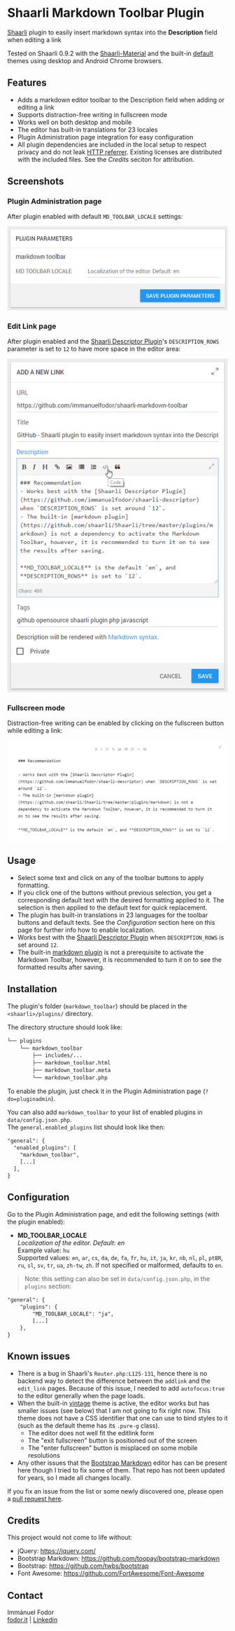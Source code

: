 # Shaarli Markdown Toolbar Plugin 

[Shaarli](https://github.com/shaarli/Shaarli) plugin to easily insert markdown syntax into the **Description** field when editing a link

Tested on Shaarli 0.9.2 with the [Shaarli-Material](https://github.com/kalvn/Shaarli-Material) and the built-in [default](https://github.com/shaarli/Shaarli/tree/master/tpl/default) themes using desktop and Android Chrome browsers.

## Features

* Adds a markdown editor toolbar to the Description field when adding or editing a link
* Supports distraction-free writing in fullscreen mode
* Works well on both desktop and mobile
* The editor has built-in translations for 23 locales
* Plugin Administration page integration for easy configuration
* All plugin dependencies are included in the local setup to respect privacy and do not leak [HTTP referrer](https://portswigger.net/kb/issues/00500400_crossdomainrefererleakage). Existing licenses are distributed with the included files. See the *Credits* seciton for attribution.

## Screenshots

### Plugin Administration page

After plugin enabled with default `MD_TOOLBAR_LOCALE` settings:

![Shaarli Markdown Toolbar admin settings](screenshots/shaarli-markdown-toolbar-admin.png)

### Edit Link page

After plugin enabled and the [Shaarli Descriptor Plugin](https://github.com/immanuelfodor/shaarli-descriptor)'s `DESCRIPTION_ROWS` parameter is set to `12` to have more space in the editor area:

![Shaarli Markdown Toolbar edit link page](screenshots/shaarli-markdown-toolbar-editlink.png)

### Fullscreen mode

Distraction-free writing can be enabled by clicking on the fullscreen button while editing a link:

![Shaarli Markdown Toolbar distraction-free writing](screenshots/shaarli-markdown-toolbar-fullscreen.png)

## Usage

* Select some text and click on any of the toolbar buttons to apply formatting.
* If you click one of the buttons without previous selection, you get a corresponding default text with the desired formatting applied to it. The selection is then applied to the default text for quick replacement.
* The plugin has built-in translations in 23 languages for the toolbar buttons and default texts. See the *Configuration* section here on this page for further info how to enable localization.
* Works best with the [Shaarli Descriptor Plugin](https://github.com/immanuelfodor/shaarli-descriptor) when `DESCRIPTION_ROWS` is set around `12`.
* The built-in [markdown plugin](https://github.com/shaarli/Shaarli/tree/master/plugins/markdown) is not a prerequisite to activate the Markdown Toolbar, however, it is recommended to turn it on to see the formatted results after saving.

## Installation

The plugin's folder (`markdown_toolbar`) should be placed in the `<shaarli>/plugins/` directory.

The directory structure should look like:

```bash 
└── plugins
    └── markdown_toolbar
        ├── includes/...
        ├── markdown_toolbar.html
        ├── markdown_toolbar.meta
        └── markdown_toolbar.php
```

To enable the plugin, just check it in the Plugin Administration page (`?do=pluginadmin`).

You can also add `markdown_toolbar` to your list of enabled plugins in `data/config.json.php`.\
The `general.enabled_plugins` list should look like then:

```
"general": {
  "enabled_plugins": [
    "markdown_toolbar",
    [...]
  ],
}
```

## Configuration

Go to the Plugin Administration page, and edit the following settings (with the plugin enabled):

* **MD_TOOLBAR_LOCALE**\
*Localization of the editor. Default: en*\
Example value: `hu`\
Supported values: `en`, `ar`, `cs`, `da`, `de`, `fa`, `fr`, `hu`, `it`, `ja`, `kr`, `nb`, `nl`, `pl`, `ptBR`, `ru`, `sl`, `sv`, `tr`, `ua`, `zh-tw`, `zh`. If not specified or malformed, defaults to `en`.

> Note: this setting can also be set in `data/config.json.php`, in the `plugins` section:

```
"general": {
    "plugins": {
        "MD_TOOLBAR_LOCALE": "ja",
        [...]
    },
}
```

## Known issues

* There is a bug in Shaarli's `Router.php:L125-131`, hence there is no backend way to detect the difference between the `addlink` and the `edit_link` pages. Because of this issue, I needed to add `autofocus:true` to the editor generally when the page loads.
* When the built-in [vintage](https://github.com/shaarli/Shaarli/tree/master/tpl/vintage) theme is active, the editor works but has smaller issues (see below) that I am not going to fix right now. This theme does not have a CSS identifier that one can use to bind styles to it (such as the default theme has its `.pure-g` class).
    * The editor does not well fit the editlink form
    * The "exit fullscreen" button is positioned out of the screen 
    * The "enter fullscreen" button is misplaced on some mobile resolutions
* Any other issues that the [Bootstrap Markdown](https://github.com/toopay/bootstrap-markdown) editor has can be present here though I tried to fix some of them. That repo has not been updated for years, so I made all changes locally.

If you fix an issue from the list or some newly discovered one, please open a [pull request here](https://github.com/immanuelfodor/shaarli-markdown-toolbar/pulls).

## Credits

This project would not come to life without:

* jQuery: https://jquery.com/
* Bootstrap Markdown: https://github.com/toopay/bootstrap-markdown
* Bootstrap: https://github.com/twbs/bootstrap
* Font Awesome: https://github.com/FortAwesome/Font-Awesome

## Contact

Immánuel Fodor\
[fodor.it](https://fodor.it/shaarlimarkit) | [Linkedin](https://fodor.it/shaarlimarkin)